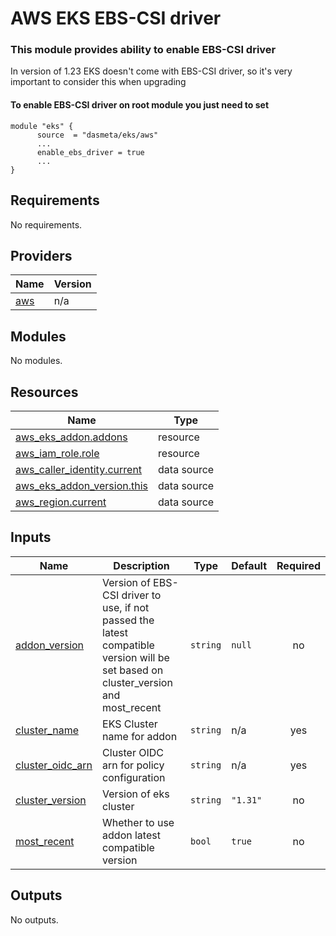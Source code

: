 # AWS EKS EBS-CSI driver

### This module provides ability to enable EBS-CSI driver

In version of 1.23 EKS doesn't come with EBS-CSI driver, so it's very important to consider this
when upgrading
#### To enable EBS-CSI driver on root module you just need to set

```
module "eks" {
      source  = "dasmeta/eks/aws"
      ...
      enable_ebs_driver = true
      ...
}
```

<!-- BEGINNING OF PRE-COMMIT-TERRAFORM DOCS HOOK -->
## Requirements

No requirements.

## Providers

| Name | Version |
|------|---------|
| <a name="provider_aws"></a> [aws](#provider\_aws) | n/a |

## Modules

No modules.

## Resources

| Name | Type |
|------|------|
| [aws_eks_addon.addons](https://registry.terraform.io/providers/hashicorp/aws/latest/docs/resources/eks_addon) | resource |
| [aws_iam_role.role](https://registry.terraform.io/providers/hashicorp/aws/latest/docs/resources/iam_role) | resource |
| [aws_caller_identity.current](https://registry.terraform.io/providers/hashicorp/aws/latest/docs/data-sources/caller_identity) | data source |
| [aws_eks_addon_version.this](https://registry.terraform.io/providers/hashicorp/aws/latest/docs/data-sources/eks_addon_version) | data source |
| [aws_region.current](https://registry.terraform.io/providers/hashicorp/aws/latest/docs/data-sources/region) | data source |

## Inputs

| Name | Description | Type | Default | Required |
|------|-------------|------|---------|:--------:|
| <a name="input_addon_version"></a> [addon\_version](#input\_addon\_version) | Version of EBS-CSI driver to use, if not passed the latest compatible version will be set based on cluster\_version and most\_recent | `string` | `null` | no |
| <a name="input_cluster_name"></a> [cluster\_name](#input\_cluster\_name) | EKS Cluster name for addon | `string` | n/a | yes |
| <a name="input_cluster_oidc_arn"></a> [cluster\_oidc\_arn](#input\_cluster\_oidc\_arn) | Cluster OIDC arn for policy configuration | `string` | n/a | yes |
| <a name="input_cluster_version"></a> [cluster\_version](#input\_cluster\_version) | Version of eks cluster | `string` | `"1.31"` | no |
| <a name="input_most_recent"></a> [most\_recent](#input\_most\_recent) | Whether to use addon latest compatible version | `bool` | `true` | no |

## Outputs

No outputs.
<!-- END OF PRE-COMMIT-TERRAFORM DOCS HOOK -->
